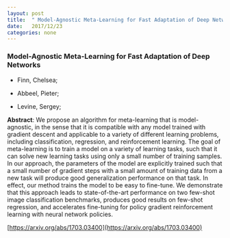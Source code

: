 ```yaml
---
layout: post
title:  " Model-Agnostic Meta-Learning for Fast Adaptation of Deep Networks"
date:   2017/12/23
categories: none
---
```




### Model-Agnostic Meta-Learning for Fast Adaptation of Deep Networks



* Finn, Chelsea; 

* Abbeel, Pieter; 

* Levine, Sergey; 





**Abstract**:  We propose an algorithm for meta-learning that is model-agnostic, in the sense that it is compatible with any model trained with gradient descent and applicable to a variety of different learning problems, including classification, regression, and reinforcement learning. The goal of meta-learning is to train a model on a variety of learning tasks, such that it can solve new learning tasks using only a small number of training samples. In our approach, the parameters of the model are explicitly trained such that a small number of gradient steps with a small amount of training data from a new task will produce good generalization performance on that task. In effect, our method trains the model to be easy to fine-tune. We demonstrate that this approach leads to state-of-the-art performance on two few-shot image classification benchmarks, produces good results on few-shot regression, and accelerates fine-tuning for policy gradient reinforcement learning with neural network policies. 



 [https://arxiv.org/abs/1703.03400](https://arxiv.org/abs/1703.03400) 

